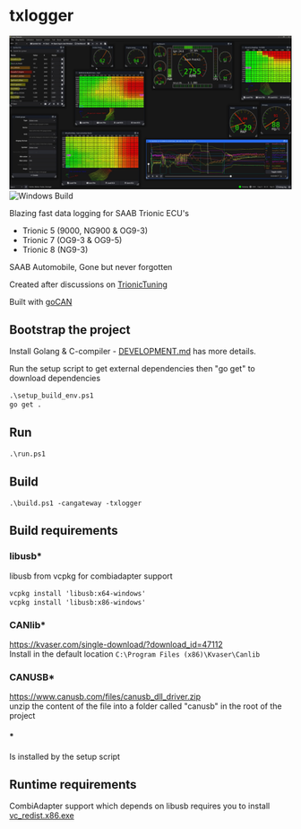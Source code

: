 # txlogger
![](images/txlogger.jpg)
![Windows Build](https://github.com/roffe/txlogger/actions/workflows/windows.yml/badge.svg)

Blazing fast data logging for SAAB Trionic ECU's

- Trionic 5 (9000, NG900 & OG9-3)
- Trionic 7 (OG9-3 & OG9-5)
- Trionic 8 (NG9-3)

SAAB Automobile, Gone but never forgotten

Created after discussions on [TrionicTuning](https://www.trionictuning.com/forum/viewtopic.php?f=34&t=14297)

Built with [goCAN](https://github.com/roffe/gocan)

## Bootstrap the project

Install Golang & C-compiler - [DEVELOPMENT.md](DEVELOPMENT.md) has more details.

Run the setup script to get external dependencies then "go get" to download dependencies

    .\setup_build_env.ps1
    go get .

## Run
    .\run.ps1

## Build
    .\build.ps1 -cangateway -txlogger

## Build requirements

### libusb*

libusb from vcpkg for combiadapter support

    vcpkg install 'libusb:x64-windows'
    vcpkg install 'libusb:x86-windows'

### CANlib*

https://kvaser.com/single-download/?download_id=47112  
Install in the default location `C:\Program Files (x86)\Kvaser\Canlib`

### CANUSB*

https://www.canusb.com/files/canusb_dll_driver.zip  
unzip the content of the file into a folder called "canusb" in the root of the project

#### *
Is installed by the setup script

## Runtime requirements

CombiAdapter support which depends on libusb requires you to install [vc_redist.x86.exe](https://www.microsoft.com/en-gb/download/confirmation.aspx?id=48145)
